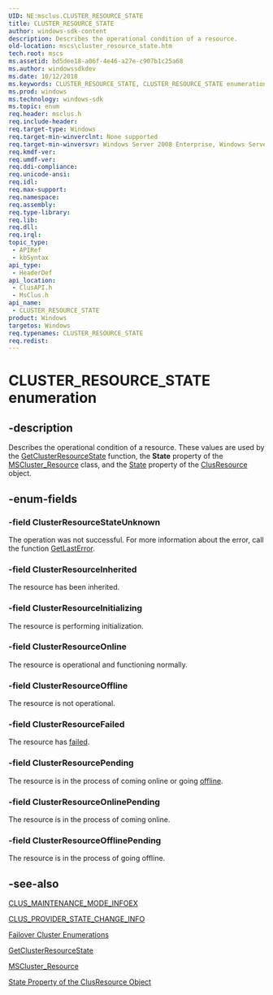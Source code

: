 ```yaml
---
UID: NE:msclus.CLUSTER_RESOURCE_STATE
title: CLUSTER_RESOURCE_STATE
author: windows-sdk-content
description: Describes the operational condition of a resource.
old-location: mscs\cluster_resource_state.htm
tech.root: mscs
ms.assetid: bd5dee18-a06f-4e46-a27e-c907b1c25a68
ms.author: windowssdkdev
ms.date: 10/12/2018
ms.keywords: CLUSTER_RESOURCE_STATE, CLUSTER_RESOURCE_STATE enumeration [Failover Cluster], ClusterResourceFailed, ClusterResourceInherited, ClusterResourceInitializing, ClusterResourceOffline, ClusterResourceOfflinePending, ClusterResourceOnline, ClusterResourceOnlinePending, ClusterResourcePending, ClusterResourceStateUnknown, _CLUSTER_RESOURCE_STATE, _CLUSTER_RESOURCE_STATE enumeration [Failover Cluster], clusapi/CLUSTER_RESOURCE_STATE, clusapi/ClusterResourceFailed, clusapi/ClusterResourceInherited, clusapi/ClusterResourceInitializing, clusapi/ClusterResourceOffline, clusapi/ClusterResourceOfflinePending, clusapi/ClusterResourceOnline, clusapi/ClusterResourceOnlinePending, clusapi/ClusterResourcePending, clusapi/ClusterResourceStateUnknown, clusapi/_CLUSTER_RESOURCE_STATE, msclus/CLUSTER_RESOURCE_STATE, msclus/ClusterResourceFailed, msclus/ClusterResourceInherited, msclus/ClusterResourceInitializing, msclus/ClusterResourceOffline, msclus/ClusterResourceOfflinePending, msclus/ClusterResourceOnline, msclus/ClusterResourceOnlinePending, msclus/ClusterResourcePending, msclus/ClusterResourceStateUnknown, msclus/_CLUSTER_RESOURCE_STATE, mscs.cluster_resource_state
ms.prod: windows
ms.technology: windows-sdk
ms.topic: enum
req.header: msclus.h
req.include-header: 
req.target-type: Windows
req.target-min-winverclnt: None supported
req.target-min-winversvr: Windows Server 2008 Enterprise, Windows Server 2008 Datacenter
req.kmdf-ver: 
req.umdf-ver: 
req.ddi-compliance: 
req.unicode-ansi: 
req.idl: 
req.max-support: 
req.namespace: 
req.assembly: 
req.type-library: 
req.lib: 
req.dll: 
req.irql: 
topic_type:
 - APIRef
 - kbSyntax
api_type:
 - HeaderDef
api_location:
 - ClusAPI.h
 - MsClus.h
api_name:
 - CLUSTER_RESOURCE_STATE
product: Windows
targetos: Windows
req.typenames: CLUSTER_RESOURCE_STATE
req.redist: 
---
```


# CLUSTER_RESOURCE_STATE enumeration


## -description


Describes the operational condition of a resource. These values are used by the 
    <a href="https://msdn.microsoft.com/c3897c96-743e-4753-8fef-b8defe4f2b00">GetClusterResourceState</a> function, the 
    <b>State</b> property of the 
    <a href="https://msdn.microsoft.com/en-us/library/Aa371464(v=VS.85).aspx">MSCluster_Resource</a> class, and the 
    <a href="https://msdn.microsoft.com/3bae66a8-cc45-49e6-acea-c506623b25bc">State</a> property of the 
    <a href="https://msdn.microsoft.com/c1b66495-c428-4ee4-94e2-263fd31f61ad">ClusResource</a> object.


## -enum-fields




### -field ClusterResourceStateUnknown

The operation was not successful. For more information about the error, call the function 
       <a href="https://msdn.microsoft.com/d852e148-985c-416f-a5a7-27b6914b45d4">GetLastError</a>.


### -field ClusterResourceInherited

The resource has been inherited.


### -field ClusterResourceInitializing

The resource is performing initialization.


### -field ClusterResourceOnline

The resource is operational and functioning normally.


### -field ClusterResourceOffline

The resource is not operational.


### -field ClusterResourceFailed

The resource has <a href="https://msdn.microsoft.com/en-us/library/Aa369590(v=VS.85).aspx">failed</a>.


### -field ClusterResourcePending

The resource is in the process of coming online or going 
       <a href="https://msdn.microsoft.com/en-us/library/Aa371781(v=VS.85).aspx">offline</a>.


### -field ClusterResourceOnlinePending

The resource is in the process of coming online.


### -field ClusterResourceOfflinePending

The resource is in the process of going offline.


## -see-also




<a href="https://msdn.microsoft.com/d68b187d-39c5-42d3-b268-d5061da257c4">CLUS_MAINTENANCE_MODE_INFOEX</a>



<a href="https://msdn.microsoft.com/53e25d02-6dfa-4a74-8ff3-01c868d2fd44">CLUS_PROVIDER_STATE_CHANGE_INFO</a>



<a href="https://msdn.microsoft.com/546071de-1067-4b47-b862-668be976e563">Failover Cluster Enumerations</a>



<a href="https://msdn.microsoft.com/c3897c96-743e-4753-8fef-b8defe4f2b00">GetClusterResourceState</a>



<a href="https://msdn.microsoft.com/en-us/library/Aa371464(v=VS.85).aspx">MSCluster_Resource</a>



<a href="https://msdn.microsoft.com/3bae66a8-cc45-49e6-acea-c506623b25bc">State Property of the ClusResource Object</a>
 

 

